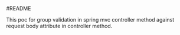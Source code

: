 #README

This poc for group validation in spring mvc controller method against request body attribute in controller method.